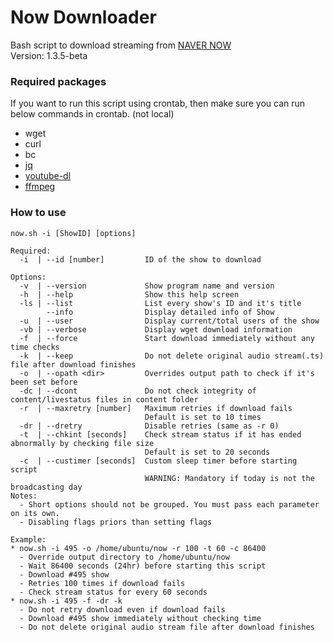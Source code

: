 # Now Downloader

Bash script to download streaming from [NAVER NOW](https://now.naver.com)   
Version: 1.3.5-beta

### Required packages

If you want to run this script using crontab, then make sure you can run below commands in crontab. (not local)

- wget
- curl
- bc
- [jq](https://stedolan.github.io/jq/)
- [youtube-dl](https://youtube-dl.org/)
- [ffmpeg](https://ffmpeg.org/)

### How to use
```
now.sh -i [ShowID] [options]

Required:
  -i  | --id [number]         ID of the show to download

Options:
  -v  | --version             Show program name and version
  -h  | --help                Show this help screen
  -ls | --list                List every show's ID and it's title
        --info                Display detailed info of Show
  -u  | --user                Display current/total users of the show
  -vb | --verbose             Display wget download information
  -f  | --force               Start download immediately without any time checks
  -k  | --keep                Do not delete original audio stream(.ts) file after download finishes
  -o  | --opath <dir>         Overrides output path to check if it's been set before
  -dc | --dcont               Do not check integrity of content/livestatus files in content folder
  -r  | --maxretry [number]   Maximum retries if download fails
                              Default is set to 10 times
  -dr | --dretry              Disable retries (same as -r 0)
  -t  | --chkint [seconds]    Check stream status if it has ended abnormally by checking file size
                              Default is set to 20 seconds
  -c  | --custimer [seconds]  Custom sleep timer before starting script
                              WARNING: Mandatory if today is not the broadcasting day
Notes:
  - Short options should not be grouped. You must pass each parameter on its own.
  - Disabling flags priors than setting flags

Example:
* now.sh -i 495 -o /home/ubuntu/now -r 100 -t 60 -c 86400
  - Override output directory to /home/ubuntu/now
  - Wait 86400 seconds (24hr) before starting this script
  - Download #495 show
  - Retries 100 times if download fails
  - Check stream status for every 60 seconds
* now.sh -i 495 -f -dr -k
  - Do not retry download even if download fails
  - Download #495 show immediately without checking time
  - Do not delete original audio stream file after download finishes
```
